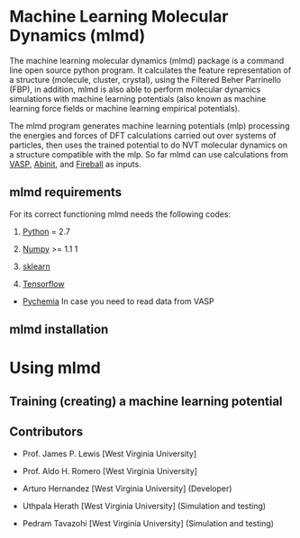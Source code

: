 Machine Learning Molecular Dynamics (mlmd)
==========================================

The machine learning molecular dynamics (mlmd) package is a command line open source python program. It calculates the feature representation of a structure (molecule, cluster, crystal), using the Filtered Beher Parrinello (FBP), in addition,  mlmd is also able to perform molecular dynamics simulations with machine learning potentials (also known as machine learning force fields or machine learning empirical potentials). 

The mlmd program generates machine learning potentials (mlp) processing the energies and forces of DFT calculations carried out over systems of particles, then uses the trained potential to do NVT molecular dynamics on a structure compatible with the mlp. So far mlmd can use calculations from [VASP](https://www.vasp.at/index.php/about-vasp/59-about-vasp), [Abinit](https://www.abinit.org/), and [Fireball](https://sites.google.com/site/jameslewisgroup/) as inputs.

mlmd requirements
-----------------
For its correct functioning mlmd needs the following codes:

1. [Python](https://www.python.org/download/releases/2.7/ "Python") = 2.7

2. [Numpy](http://www.numpy.org/ "Numpy") >= 1.1 1

3. [sklearn](https://scikit-learn.org/stable/)

4. [Tensorflow](https://www.tensorflow.org/)

* [Pychemia](https://github.com/MaterialsDiscovery/PyChemia) In case you need to read data from VASP

mlmd installation
-----------------


# Using mlmd

Training (creating) a machine learning potential
------------------------------------------------

Contributors
------------
* Prof. James P. Lewis [West Virginia University] 
* Prof. Aldo H. Romero [West Virginia University] 

* Arturo Hernandez [West Virginia University] (Developer)

* Uthpala Herath   [West Virginia University] (Simulation and testing) 

* Pedram Tavazohi  [West Virginia University] (Simulation and testing)

